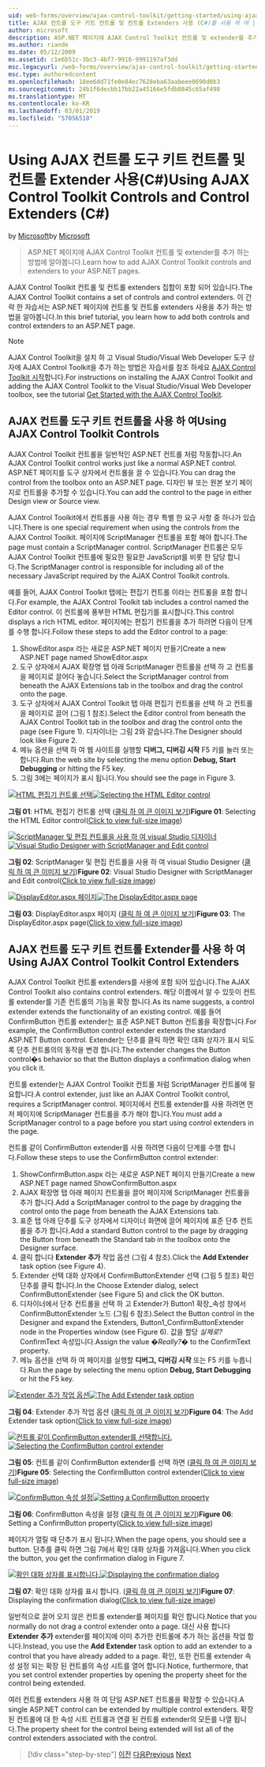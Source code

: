 ```yaml
---
uid: web-forms/overview/ajax-control-toolkit/getting-started/using-ajax-control-toolkit-controls-and-control-extenders-cs
title: AJAX 컨트롤 도구 키트 컨트롤 및 컨트롤 Extenders 사용 (C#)를 사용 하 여 | Microsoft Docs
author: microsoft
description: ASP.NET 페이지에 AJAX Control Toolkit 컨트롤 및 extender를 추가 하는 방법에 알아봅니다.
ms.author: riande
ms.date: 05/12/2009
ms.assetid: c1e6b51c-3bc3-4bf7-9916-9991197af3dd
msc.legacyurl: /web-forms/overview/ajax-control-toolkit/getting-started/using-ajax-control-toolkit-controls-and-control-extenders-cs
msc.type: authoredcontent
ms.openlocfilehash: 18ee6dd71fe0e84ec7628eba63aabeee0690d0b3
ms.sourcegitcommit: 24b1f6decbb17bb22a45166e5fdb0845c65af498
ms.translationtype: MT
ms.contentlocale: ko-KR
ms.lasthandoff: 03/01/2019
ms.locfileid: "57056510"
---
```

<a name="using-ajax-control-toolkit-controls-and-control-extenders-c"></a><span data-ttu-id="9e579-103">Using AJAX 컨트롤 도구 키트 컨트롤 및 컨트롤 Extender 사용(C#)</span><span class="sxs-lookup"><span data-stu-id="9e579-103">Using AJAX Control Toolkit Controls and Control Extenders (C#)</span></span>
====================
<span data-ttu-id="9e579-104">by [Microsoft](https://github.com/microsoft)</span><span class="sxs-lookup"><span data-stu-id="9e579-104">by [Microsoft](https://github.com/microsoft)</span></span>

> <span data-ttu-id="9e579-105">ASP.NET 페이지에 AJAX Control Toolkit 컨트롤 및 extender를 추가 하는 방법에 알아봅니다.</span><span class="sxs-lookup"><span data-stu-id="9e579-105">Learn how to add AJAX Control Toolkit controls and extenders to your ASP.NET pages.</span></span>


<span data-ttu-id="9e579-106">AJAX Control Toolkit 컨트롤 및 컨트롤 extenders 집합이 포함 되어 있습니다.</span><span class="sxs-lookup"><span data-stu-id="9e579-106">The AJAX Control Toolkit contains a set of controls and control extenders.</span></span> <span data-ttu-id="9e579-107">이 간략 한 자습서는 ASP.NET 페이지에 컨트롤 및 컨트롤 extenders 사용을 추가 하는 방법을 알아봅니다.</span><span class="sxs-lookup"><span data-stu-id="9e579-107">In this brief tutorial, you learn how to add both controls and control extenders to an ASP.NET page.</span></span>

> [!NOTE] 
> 
> <span data-ttu-id="9e579-108">AJAX Control Toolkit을 설치 하 고 Visual Studio/Visual Web Developer 도구 상자에 AJAX Control Toolkit을 추가 하는 방법은 자습서를 참조 하세요 [AJAX Control Toolkit 시작](get-started-with-the-ajax-control-toolkit-cs.md)합니다.</span><span class="sxs-lookup"><span data-stu-id="9e579-108">For instructions on installing the AJAX Control Toolkit and adding the AJAX Control Toolkit to the Visual Studio/Visual Web Developer toolbox, see the tutorial [Get Started with the AJAX Control Toolkit](get-started-with-the-ajax-control-toolkit-cs.md).</span></span>


## <a name="using-ajax-control-toolkit-controls"></a><span data-ttu-id="9e579-109">AJAX 컨트롤 도구 키트 컨트롤을 사용 하 여</span><span class="sxs-lookup"><span data-stu-id="9e579-109">Using AJAX Control Toolkit Controls</span></span>

<span data-ttu-id="9e579-110">AJAX Control Toolkit 컨트롤을 일반적인 ASP.NET 컨트롤 처럼 작동합니다.</span><span class="sxs-lookup"><span data-stu-id="9e579-110">An AJAX Control Toolkit control works just like a normal ASP.NET control.</span></span> <span data-ttu-id="9e579-111">ASP.NET 페이지를 도구 상자에서 컨트롤을 끌 수 있습니다.</span><span class="sxs-lookup"><span data-stu-id="9e579-111">You can drag the control from the toolbox onto an ASP.NET page.</span></span> <span data-ttu-id="9e579-112">디자인 뷰 또는 원본 보기 페이지로 컨트롤을 추가할 수 있습니다.</span><span class="sxs-lookup"><span data-stu-id="9e579-112">You can add the control to the page in either Design view or Source view.</span></span>

<span data-ttu-id="9e579-113">AJAX Control Toolkit에서 컨트롤을 사용 하는 경우 특별 한 요구 사항 중 하나가 있습니다.</span><span class="sxs-lookup"><span data-stu-id="9e579-113">There is one special requirement when using the controls from the AJAX Control Toolkit.</span></span> <span data-ttu-id="9e579-114">페이지에 ScriptManager 컨트롤을 포함 해야 합니다.</span><span class="sxs-lookup"><span data-stu-id="9e579-114">The page must contain a ScriptManager control.</span></span> <span data-ttu-id="9e579-115">ScriptManager 컨트롤은 모두 AJAX Control Toolkit 컨트롤에 필요한 필요한 JavaScript를 비롯 한 담당 합니다.</span><span class="sxs-lookup"><span data-stu-id="9e579-115">The ScriptManager control is responsible for including all of the necessary JavaScript required by the AJAX Control Toolkit controls.</span></span>

<span data-ttu-id="9e579-116">예를 들어, AJAX Control Toolkit 탭에는 편집기 컨트롤 이라는 컨트롤을 포함 합니다.</span><span class="sxs-lookup"><span data-stu-id="9e579-116">For example, the AJAX Control Toolkit tab includes a control named the Editor control.</span></span> <span data-ttu-id="9e579-117">이 컨트롤에 풍부한 HTML 편집기를 표시합니다.</span><span class="sxs-lookup"><span data-stu-id="9e579-117">This control displays a rich HTML editor.</span></span> <span data-ttu-id="9e579-118">페이지에는 편집기 컨트롤을 추가 하려면 다음이 단계를 수행 합니다.</span><span class="sxs-lookup"><span data-stu-id="9e579-118">Follow these steps to add the Editor control to a page:</span></span>

1. <span data-ttu-id="9e579-119">ShowEditor.aspx 라는 새로운 ASP.NET 페이지 만들기</span><span class="sxs-lookup"><span data-stu-id="9e579-119">Create a new ASP.NET page named ShowEditor.aspx</span></span>
2. <span data-ttu-id="9e579-120">도구 상자에서 AJAX 확장명 탭 아래 ScriptManager 컨트롤을 선택 하 고 컨트롤을 페이지로 끌어다 놓습니다.</span><span class="sxs-lookup"><span data-stu-id="9e579-120">Select the ScriptManager control from beneath the AJAX Extensions tab in the toolbox and drag the control onto the page.</span></span>
3. <span data-ttu-id="9e579-121">도구 상자에서 AJAX Control Toolkit 탭 아래 편집기 컨트롤을 선택 하 고 컨트롤을 페이지로 끌어 (그림 1 참조).</span><span class="sxs-lookup"><span data-stu-id="9e579-121">Select the Editor control from beneath the AJAX Control Toolkit tab in the toolbox and drag the control onto the page (see Figure 1).</span></span> <span data-ttu-id="9e579-122">디자이너는 그림 2와 같습니다.</span><span class="sxs-lookup"><span data-stu-id="9e579-122">The Designer should look like Figure 2.</span></span>
4. <span data-ttu-id="9e579-123">메뉴 옵션을 선택 하 여 웹 사이트를 실행할 **디버그, 디버깅 시작** F5 키를 눌러 또는 합니다.</span><span class="sxs-lookup"><span data-stu-id="9e579-123">Run the web site by selecting the menu option **Debug, Start Debugging** or hitting the F5 key.</span></span>
5. <span data-ttu-id="9e579-124">그림 3에는 페이지가 표시 됩니다.</span><span class="sxs-lookup"><span data-stu-id="9e579-124">You should see the page in Figure 3.</span></span>


<span data-ttu-id="9e579-125">[![HTML 편집기 컨트롤 선택](using-ajax-control-toolkit-controls-and-control-extenders-cs/_static/image1.jpg)](using-ajax-control-toolkit-controls-and-control-extenders-cs/_static/image1.png)</span><span class="sxs-lookup"><span data-stu-id="9e579-125">[![Selecting the HTML Editor control](using-ajax-control-toolkit-controls-and-control-extenders-cs/_static/image1.jpg)](using-ajax-control-toolkit-controls-and-control-extenders-cs/_static/image1.png)</span></span>

<span data-ttu-id="9e579-126">**그림 01**: HTML 편집기 컨트롤 선택 ([클릭 하 여 큰 이미지 보기](using-ajax-control-toolkit-controls-and-control-extenders-cs/_static/image2.png))</span><span class="sxs-lookup"><span data-stu-id="9e579-126">**Figure 01**: Selecting the HTML Editor control([Click to view full-size image](using-ajax-control-toolkit-controls-and-control-extenders-cs/_static/image2.png))</span></span>


<span data-ttu-id="9e579-127">[![ScriptManager 및 편집 컨트롤을 사용 하 여 visual Studio 디자이너](using-ajax-control-toolkit-controls-and-control-extenders-cs/_static/image2.jpg)](using-ajax-control-toolkit-controls-and-control-extenders-cs/_static/image3.png)</span><span class="sxs-lookup"><span data-stu-id="9e579-127">[![Visual Studio Designer with ScriptManager and Edit control](using-ajax-control-toolkit-controls-and-control-extenders-cs/_static/image2.jpg)](using-ajax-control-toolkit-controls-and-control-extenders-cs/_static/image3.png)</span></span>

<span data-ttu-id="9e579-128">**그림 02**: ScriptManager 및 편집 컨트롤을 사용 하 여 visual Studio Designer ([클릭 하 여 큰 이미지 보기](using-ajax-control-toolkit-controls-and-control-extenders-cs/_static/image4.png))</span><span class="sxs-lookup"><span data-stu-id="9e579-128">**Figure 02**: Visual Studio Designer with ScriptManager and Edit control([Click to view full-size image](using-ajax-control-toolkit-controls-and-control-extenders-cs/_static/image4.png))</span></span>


<span data-ttu-id="9e579-129">[![DisplayEditor.aspx 페이지](using-ajax-control-toolkit-controls-and-control-extenders-cs/_static/image3.jpg)](using-ajax-control-toolkit-controls-and-control-extenders-cs/_static/image5.png)</span><span class="sxs-lookup"><span data-stu-id="9e579-129">[![The DisplayEditor.aspx page](using-ajax-control-toolkit-controls-and-control-extenders-cs/_static/image3.jpg)](using-ajax-control-toolkit-controls-and-control-extenders-cs/_static/image5.png)</span></span>

<span data-ttu-id="9e579-130">**그림 03**: DisplayEditor.aspx 페이지 ([클릭 하 여 큰 이미지 보기](using-ajax-control-toolkit-controls-and-control-extenders-cs/_static/image6.png))</span><span class="sxs-lookup"><span data-stu-id="9e579-130">**Figure 03**: The DisplayEditor.aspx page([Click to view full-size image](using-ajax-control-toolkit-controls-and-control-extenders-cs/_static/image6.png))</span></span>


## <a name="using-ajax-control-toolkit-control-extenders"></a><span data-ttu-id="9e579-131">AJAX 컨트롤 도구 키트 컨트롤 Extender를 사용 하 여</span><span class="sxs-lookup"><span data-stu-id="9e579-131">Using AJAX Control Toolkit Control Extenders</span></span>

<span data-ttu-id="9e579-132">AJAX Control Toolkit 컨트롤 extenders를 사용에 포함 되어 있습니다.</span><span class="sxs-lookup"><span data-stu-id="9e579-132">The AJAX Control Toolkit also contains control extenders.</span></span> <span data-ttu-id="9e579-133">해당 이름에서 알 수 있듯이 컨트롤 extender를 기존 컨트롤의 기능을 확장 합니다.</span><span class="sxs-lookup"><span data-stu-id="9e579-133">As its name suggests, a control extender extends the functionality of an existing control.</span></span> <span data-ttu-id="9e579-134">예를 들어 ConfirmButton 컨트롤 extender는 표준 ASP.NET Button 컨트롤을 확장합니다.</span><span class="sxs-lookup"><span data-stu-id="9e579-134">For example, the ConfirmButton control extender extends the standard ASP.NET Button control.</span></span> <span data-ttu-id="9e579-135">Extender는 단추를 클릭 하면 확인 대화 상자가 표시 되도록 단추 컨트롤의의 동작을 변경 합니다.</span><span class="sxs-lookup"><span data-stu-id="9e579-135">The extender changes the Button control�s behavior so that the Button displays a confirmation dialog when you click it.</span></span>

<span data-ttu-id="9e579-136">컨트롤 extender는 AJAX Control Toolkit 컨트롤 처럼 ScriptManager 컨트롤에 필요합니다.</span><span class="sxs-lookup"><span data-stu-id="9e579-136">A control extender, just like an AJAX Control Toolkit control, requires a ScriptManager control.</span></span> <span data-ttu-id="9e579-137">페이지에서 컨트롤 extender를 사용 하려면 먼저 페이지에 ScriptManager 컨트롤을 추가 해야 합니다.</span><span class="sxs-lookup"><span data-stu-id="9e579-137">You must add a ScriptManager control to a page before you start using control extenders in the page.</span></span>

<span data-ttu-id="9e579-138">컨트롤 같이 ConfirmButton extender를 사용 하려면 다음이 단계를 수행 합니다.</span><span class="sxs-lookup"><span data-stu-id="9e579-138">Follow these steps to use the ConfirmButton control extender:</span></span>

1. <span data-ttu-id="9e579-139">ShowConfirmButton.aspx 라는 새로운 ASP.NET 페이지 만들기</span><span class="sxs-lookup"><span data-stu-id="9e579-139">Create a new ASP.NET page named ShowConfirmButton.aspx</span></span>
2. <span data-ttu-id="9e579-140">AJAX 확장명 탭 아래 페이지 컨트롤을 끌어 페이지에 ScriptManager 컨트롤을 추가 합니다.</span><span class="sxs-lookup"><span data-stu-id="9e579-140">Add a ScriptManager control to the page by dragging the control onto the page from beneath the AJAX Extensions tab.</span></span>
3. <span data-ttu-id="9e579-141">표준 탭 아래 단추를 도구 상자에서 디자이너 화면에 끌어 페이지에 표준 단추 컨트롤을 추가 합니다.</span><span class="sxs-lookup"><span data-stu-id="9e579-141">Add a standard Button control to the page by dragging the Button from beneath the Standard tab in the toolbox onto the Designer surface.</span></span>
4. <span data-ttu-id="9e579-142">클릭 합니다 **Extender 추가** 작업 옵션 (그림 4 참조).</span><span class="sxs-lookup"><span data-stu-id="9e579-142">Click the **Add Extender** task option (see Figure 4).</span></span>
5. <span data-ttu-id="9e579-143">Extender 선택 대화 상자에서 ConfirmButtonExtender 선택 (그림 5 참조) 확인 단추를 클릭 합니다.</span><span class="sxs-lookup"><span data-stu-id="9e579-143">In the Choose Extender dialog, select ConfirmButtonExtender (see Figure 5) and click the OK button.</span></span>
6. <span data-ttu-id="9e579-144">디자이너에서 단추 컨트롤을 선택 하 고 Extender가 Button1 확장\_속성 창에서 ConfirmButtonExtender 노드 (그림 6 참조).</span><span class="sxs-lookup"><span data-stu-id="9e579-144">Select the Button control in the Designer and expand the Extenders, Button1\_ConfirmButtonExtender node in the Properties window (see Figure 6).</span></span> <span data-ttu-id="9e579-145">값을 할당 *실제로?* ConfirmText 속성입니다.</span><span class="sxs-lookup"><span data-stu-id="9e579-145">Assign the value *�Really?�* to the ConfirmText property.</span></span>
7. <span data-ttu-id="9e579-146">메뉴 옵션을 선택 하 여 페이지를 실행할 **디버그, 디버깅 시작** 또는 F5 키를 누릅니다.</span><span class="sxs-lookup"><span data-stu-id="9e579-146">Run the page by selecting the menu option **Debug, Start Debugging** or hit the F5 key.</span></span>


<span data-ttu-id="9e579-147">[![Extender 추가 작업 옵션](using-ajax-control-toolkit-controls-and-control-extenders-cs/_static/image4.jpg)](using-ajax-control-toolkit-controls-and-control-extenders-cs/_static/image7.png)</span><span class="sxs-lookup"><span data-stu-id="9e579-147">[![The Add Extender task option](using-ajax-control-toolkit-controls-and-control-extenders-cs/_static/image4.jpg)](using-ajax-control-toolkit-controls-and-control-extenders-cs/_static/image7.png)</span></span>

<span data-ttu-id="9e579-148">**그림 04**: Extender 추가 작업 옵션 ([클릭 하 여 큰 이미지 보기](using-ajax-control-toolkit-controls-and-control-extenders-cs/_static/image8.png))</span><span class="sxs-lookup"><span data-stu-id="9e579-148">**Figure 04**: The Add Extender task option([Click to view full-size image](using-ajax-control-toolkit-controls-and-control-extenders-cs/_static/image8.png))</span></span>


<span data-ttu-id="9e579-149">[![컨트롤 같이 ConfirmButton extender를 선택합니다.](using-ajax-control-toolkit-controls-and-control-extenders-cs/_static/image5.jpg)](using-ajax-control-toolkit-controls-and-control-extenders-cs/_static/image9.png)</span><span class="sxs-lookup"><span data-stu-id="9e579-149">[![Selecting the ConfirmButton control extender](using-ajax-control-toolkit-controls-and-control-extenders-cs/_static/image5.jpg)](using-ajax-control-toolkit-controls-and-control-extenders-cs/_static/image9.png)</span></span>

<span data-ttu-id="9e579-150">**그림 05**: 컨트롤 같이 ConfirmButton extender를 선택 하면 ([클릭 하 여 큰 이미지 보기](using-ajax-control-toolkit-controls-and-control-extenders-cs/_static/image10.png))</span><span class="sxs-lookup"><span data-stu-id="9e579-150">**Figure 05**: Selecting the ConfirmButton control extender([Click to view full-size image](using-ajax-control-toolkit-controls-and-control-extenders-cs/_static/image10.png))</span></span>


<span data-ttu-id="9e579-151">[![ConfirmButton 속성 설정](using-ajax-control-toolkit-controls-and-control-extenders-cs/_static/image6.jpg)](using-ajax-control-toolkit-controls-and-control-extenders-cs/_static/image11.png)</span><span class="sxs-lookup"><span data-stu-id="9e579-151">[![Setting a ConfirmButton property](using-ajax-control-toolkit-controls-and-control-extenders-cs/_static/image6.jpg)](using-ajax-control-toolkit-controls-and-control-extenders-cs/_static/image11.png)</span></span>

<span data-ttu-id="9e579-152">**그림 06**: ConfirmButton 속성을 설정 ([클릭 하 여 큰 이미지 보기](using-ajax-control-toolkit-controls-and-control-extenders-cs/_static/image12.png))</span><span class="sxs-lookup"><span data-stu-id="9e579-152">**Figure 06**: Setting a ConfirmButton property([Click to view full-size image](using-ajax-control-toolkit-controls-and-control-extenders-cs/_static/image12.png))</span></span>


<span data-ttu-id="9e579-153">페이지가 열릴 때 단추가 표시 됩니다.</span><span class="sxs-lookup"><span data-stu-id="9e579-153">When the page opens, you should see a button.</span></span> <span data-ttu-id="9e579-154">단추를 클릭 하면 그림 7에서 확인 대화 상자를 가져옵니다.</span><span class="sxs-lookup"><span data-stu-id="9e579-154">When you click the button, you get the confirmation dialog in Figure 7.</span></span>


<span data-ttu-id="9e579-155">[![확인 대화 상자를 표시합니다.](using-ajax-control-toolkit-controls-and-control-extenders-cs/_static/image7.jpg)](using-ajax-control-toolkit-controls-and-control-extenders-cs/_static/image13.png)</span><span class="sxs-lookup"><span data-stu-id="9e579-155">[![Displaying the confirmation dialog](using-ajax-control-toolkit-controls-and-control-extenders-cs/_static/image7.jpg)](using-ajax-control-toolkit-controls-and-control-extenders-cs/_static/image13.png)</span></span>

<span data-ttu-id="9e579-156">**그림 07**: 확인 대화 상자를 표시 합니다. ([클릭 하 여 큰 이미지 보기](using-ajax-control-toolkit-controls-and-control-extenders-cs/_static/image14.png))</span><span class="sxs-lookup"><span data-stu-id="9e579-156">**Figure 07**: Displaying the confirmation dialog([Click to view full-size image](using-ajax-control-toolkit-controls-and-control-extenders-cs/_static/image14.png))</span></span>


<span data-ttu-id="9e579-157">일반적으로 끌어 오지 않은 컨트롤 extender를 페이지를 확인 합니다.</span><span class="sxs-lookup"><span data-stu-id="9e579-157">Notice that you normally do not drag a control extender onto a page.</span></span> <span data-ttu-id="9e579-158">대신 사용 합니다 **Extender 추가** extender를 페이지에 이미 추가한 컨트롤에 추가 하는 옵션을 작업 합니다.</span><span class="sxs-lookup"><span data-stu-id="9e579-158">Instead, you use the **Add Extender** task option to add an extender to a control that you have already added to a page.</span></span> <span data-ttu-id="9e579-159">확인, 또한 컨트롤 extender 속성 설정 되는 확장 된 컨트롤의 속성 시트를 열어 합니다.</span><span class="sxs-lookup"><span data-stu-id="9e579-159">Notice, furthermore, that you set control extender properties by opening the property sheet for the control being extended.</span></span>

<span data-ttu-id="9e579-160">여러 컨트롤 extenders 사용 하 여 단일 ASP.NET 컨트롤을 확장할 수 있습니다.</span><span class="sxs-lookup"><span data-stu-id="9e579-160">A single ASP.NET control can be extended by multiple control extenders.</span></span> <span data-ttu-id="9e579-161">확장 된 컨트롤에 대 한 속성 시트 컨트롤과 연결 된 컨트롤 extender의 모든를 나열 됩니다.</span><span class="sxs-lookup"><span data-stu-id="9e579-161">The property sheet for the control being extended will list all of the control extenders associated with the control.</span></span>

> [!div class="step-by-step"]
> <span data-ttu-id="9e579-162">[이전](get-started-with-the-ajax-control-toolkit-cs.md)
> [다음](creating-a-custom-ajax-control-toolkit-control-extender-cs.md)</span><span class="sxs-lookup"><span data-stu-id="9e579-162">[Previous](get-started-with-the-ajax-control-toolkit-cs.md)
[Next](creating-a-custom-ajax-control-toolkit-control-extender-cs.md)</span></span>
